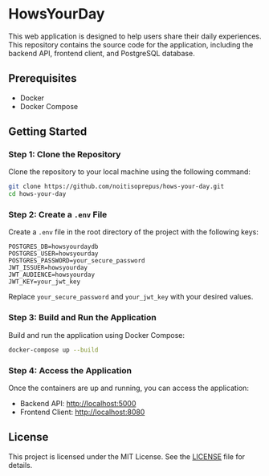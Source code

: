 # HowsYourDay

This web application is designed to help users share their daily experiences. This repository contains the source code for the application, including the backend API, frontend client, and PostgreSQL database.

## Prerequisites
- Docker
- Docker Compose

## Getting Started

### Step 1: Clone the Repository
Clone the repository to your local machine using the following command:
```sh
git clone https://github.com/noitisoprepus/hows-your-day.git
cd hows-your-day
```

### Step 2: Create a `.env` File
Create a `.env` file in the root directory of the project with the following keys:
```plaintext
POSTGRES_DB=howsyourdaydb
POSTGRES_USER=howsyourday
POSTGRES_PASSWORD=your_secure_password
JWT_ISSUER=howsyourday
JWT_AUDIENCE=howsyourday
JWT_KEY=your_jwt_key
```
Replace `your_secure_password` and `your_jwt_key` with your desired values.

### Step 3: Build and Run the Application
Build and run the application using Docker Compose:
```sh
docker-compose up --build
```

### Step 4: Access the Application
Once the containers are up and running, you can access the application:
- Backend API: [http://localhost:5000](http://localhost:5000)
- Frontend Client: [http://localhost:8080](http://localhost:8080)

## License
This project is licensed under the MIT License. See the [LICENSE](https://github.com/noitisoprepus/hows-your-day/blob/main/LICENSE) file for details.
